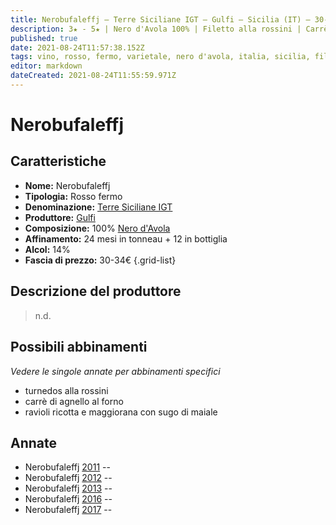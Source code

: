 ```yaml
---
title: Nerobufaleffj – Terre Siciliane IGT – Gulfi – Sicilia (IT) – 30-34€ 
description: 3★ - 5★ | Nero d'Avola 100% | Filetto alla rossini | Carrè di agnello al forno | Ravioli ricotta e maggiorana con sugo di maiale
published: true
date: 2021-08-24T11:57:38.152Z
tags: vino, rosso, fermo, varietale, nero d'avola, italia, sicilia, filetto alla rossini, carrè di agnello al forno, ravioli ricotta e maggiorana con sugo di maiale, 30-34€, 5 stelle
editor: markdown
dateCreated: 2021-08-24T11:55:59.971Z
---
```


# Nerobufaleffj

## Caratteristiche
- **Nome:** Nerobufaleffj
- **Tipologia:** Rosso fermo
- **Denominazione:** [Terre Siciliane IGT](/denominazioni/Italia/Sicilia/IGT/Terre-Siciliane)
- **Produttore:** [Gulfi](/produttori/Italia/Sicilia/Gulfi) 
- **Composizione:** 100% [Nero d'Avola](/vitigni/Italia/bacca-nera/nero-d-avola)
- **Affinamento:** 24 mesi in tonneau + 12 in bottiglia
- **Alcol:** 14%
- **Fascia di prezzo:** 30-34€
{.grid-list}

## Descrizione del produttore

> n.d.

## Possibili abbinamenti
*Vedere le singole annate per abbinamenti specifici*

- turnedos alla rossini
- carrè di agnello al forno
- ravioli ricotta e maggiorana con sugo di maiale

## Annate
- Nerobufaleffj [2011](vini/Italia/Sicilia/Gulfi/Nerobufaleffj/2011) -- <span class="star-5"></span>
- Nerobufaleffj [2012](vini/Italia/Sicilia/Gulfi/Nerobufaleffj/2012) -- <span class="star-3"></span>
- Nerobufaleffj [2013](vini/Italia/Sicilia/Gulfi/Nerobufaleffj/2013) -- <span class="star-3"></span>
- Nerobufaleffj [2016](vini/Italia/Sicilia/Gulfi/Nerobufaleffj/2016) -- <span class="star-5"></span>
- Nerobufaleffj [2017](vini/Italia/Sicilia/Gulfi/Nerobufaleffj/2017) -- <span class="star-5"></span>


